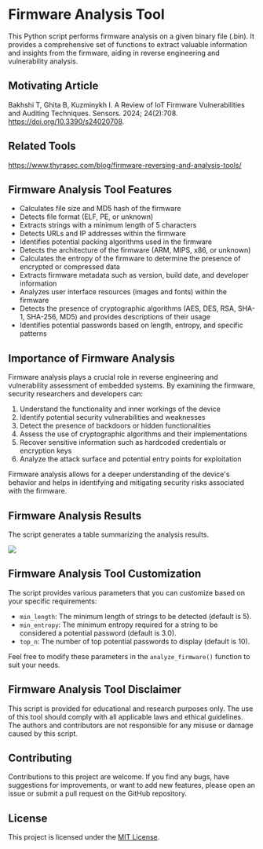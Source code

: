 # Firmware Analysis Tool

This Python script performs firmware analysis on a given binary file (.bin). It provides a comprehensive set of functions to extract valuable information and insights from the firmware, aiding in reverse engineering and vulnerability analysis.

## Motivating Article

Bakhshi T, Ghita B, Kuzminykh I. A Review of IoT Firmware Vulnerabilities and Auditing Techniques. Sensors. 2024; 24(2):708. https://doi.org/10.3390/s24020708.

## Related Tools

https://www.thyrasec.com/blog/firmware-reversing-and-analysis-tools/

## Firmware Analysis Tool Features

- Calculates file size and MD5 hash of the firmware
- Detects file format (ELF, PE, or unknown)
- Extracts strings with a minimum length of 5 characters
- Detects URLs and IP addresses within the firmware
- Identifies potential packing algorithms used in the firmware
- Detects the architecture of the firmware (ARM, MIPS, x86, or unknown)
- Calculates the entropy of the firmware to determine the presence of encrypted or compressed data
- Extracts firmware metadata such as version, build date, and developer information
- Analyzes user interface resources (images and fonts) within the firmware
- Detects the presence of cryptographic algorithms (AES, DES, RSA, SHA-1, SHA-256, MD5) and provides descriptions of their usage
- Identifies potential passwords based on length, entropy, and specific patterns

## Importance of Firmware Analysis

Firmware analysis plays a crucial role in reverse engineering and vulnerability assessment of embedded systems. By examining the firmware, security researchers and developers can:

1. Understand the functionality and inner workings of the device
2. Identify potential security vulnerabilities and weaknesses
3. Detect the presence of backdoors or hidden functionalities
4. Assess the use of cryptographic algorithms and their implementations
5. Recover sensitive information such as hardcoded credentials or encryption keys
6. Analyze the attack surface and potential entry points for exploitation

Firmware analysis allows for a deeper understanding of the device's behavior and helps in identifying and mitigating security risks associated with the firmware.

## Firmware Analysis Results

The script generates a table summarizing the analysis results. 

![](https://github.com/ericyoc/simpgle_firmware_analysis/blob/main/results_firmware_analysis.jpg)

## Firmware Analysis Tool Customization

The script provides various parameters that you can customize based on your specific requirements:

- `min_length`: The minimum length of strings to be detected (default is 5).
- `min_entropy`: The minimum entropy required for a string to be considered a potential password (default is 3.0).
- `top_n`: The number of top potential passwords to display (default is 10).

Feel free to modify these parameters in the `analyze_firmware()` function to suit your needs.

## Firmware Analysis Tool Disclaimer

This script is provided for educational and research purposes only. The use of this tool should comply with all applicable laws and ethical guidelines. The authors and contributors are not responsible for any misuse or damage caused by this script.

## Contributing

Contributions to this project are welcome. If you find any bugs, have suggestions for improvements, or want to add new features, please open an issue or submit a pull request on the GitHub repository.

## License

This project is licensed under the [MIT License](LICENSE).
